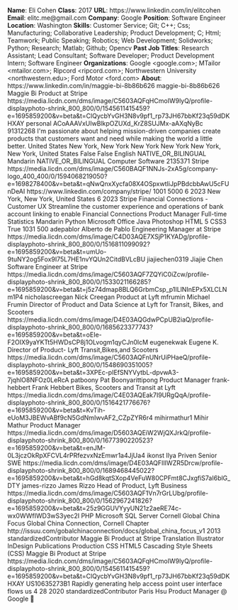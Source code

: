 **Name**: Eli Cohen
**Class**: 2017
**URL**: https://www\.linkedin\.com/in/elitcohen
**Email**: elitc\.me@gmail\.com
**Company**: Google
**Position**: Software Engineer
**Location**: Washington
**Skills**: Customer Service; Git; C\+\+; Css; Manufacturing; Collaborative Leadership; Product Development; C; Html; Teamwork; Public Speaking; Robotics; Web Development; Solidworks; Python; Research; Matlab; Github; Opencv
**Past Job Titles**: Research Assistant; Lead Consultant; Software Developer; Product Development Intern; Software Engineer
**Organizations**: Google <google\.com>; MTailor <mtailor\.com>; Ripcord <ripcord\.com>; Northwestern University <northwestern\.edu>; Ford Motor <ford\.com>
**About**: https://www\.linkedin\.com/in/maggie\-bi\-8b86b626 maggie\-bi\-8b86b626 Maggie Bi Product at Stripe https://media\.licdn\.com/dms/image/C5603AQFqHCmoIW9lyQ/profile\-displayphoto\-shrink\_800\_800/0/1545611415459?e=1695859200&v=beta&t=ClQycbYvGH3N8v9pf1\_rp73JH67bbKf23q59dDKHXAY personal ACoAAAVxUIwBlkpOZUXd\_KrZ8SUJMx\-aAXqNyBc 91312268 I'm passionate about helping mission\-driven companies create products that customers want and need while making the world a little better\. United States New York, New York New York New York New York, New York, United States False False English NATIVE\_OR\_BILINGUAL Mandarin NATIVE\_OR\_BILINGUAL Computer Software 2135371 Stripe https://media\.licdn\.com/dms/image/C560BAQF1NNJs\-2xA5g/company\-logo\_400\_400/0/1594068219050?e=1698278400&v=beta&t=qNwQnxXycfa08X4OSpxwtIiJpPBdcbbAwU5cFUnDeAI https://www\.linkedin\.com/company/stripe/ 1001 5000 6 2023 New York, New York, United States 6 2023 Stripe Financial Connections \- Customer UX Streamline the customer experience and operations of bank account linking to enable Financial Connections Product Manager Full\-time Statistics Mandarin Python Microsoft Office Java Photoshop HTML 5 CSS3 True 1031 500 adepablor Alberto de Pablo Engineering Manager at Stripe https://media\.licdn\.com/dms/image/C4D03AQE7XSjP1KYADg/profile\-displayphoto\-shrink\_800\_800/0/1516811099092?e=1695859200&v=beta&t=umUo\-9tuNY2og5Fox9I75L7HE1nvYQUn2CitdBVLcBU jiajiechen0319 Jiajie Chen Software Engineer at Stripe https://media\.licdn\.com/dms/image/C5603AQF7ZQYiC0iZcw/profile\-displayphoto\-shrink\_800\_800/0/1533021166285?e=1695859200&v=beta&t=j5z74dmap8BLQ6GrbmCsp\_p1ILlNInEPx5XLCLNm1P4 nicholascreegan Nick Creegan Product at Lyft mfrumin Michael Frumin Director of Product and Data Science at Lyft for Transit, Bikes, and Scooters https://media\.licdn\.com/dms/image/D4E03AQGdwPCpUB2iaQ/profile\-displayphoto\-shrink\_800\_800/0/1685623377743?e=1695859200&v=beta&t=oEIe\-F2OIX9yaYKTt5HWDsCP8j1OLvogm1qyCJn0lcM eugenekwak Eugene K\. Director of Product\- Lyft Transit,Bikes,and Scooters https://media\.licdn\.com/dms/image/C5603AQFnUNrUiPHaeQ/profile\-displayphoto\-shrink\_800\_800/0/1548690351005?e=1695859200&v=beta&t=3XPEc\-pIEfSNYVytbL\-dpvwA3\-7jqhlO8NFOz0LeRcA patboony Pat Boonyarittipong Product Manager frank\-hebbert Frank Hebbert Bikes, Scooters and Transit at Lyft https://media\.licdn\.com/dms/image/C4E03AQEak7I9URgQqA/profile\-displayphoto\-shrink\_800\_800/0/1516421776676?e=1695859200&v=beta&t=KvTih\-eUoM3JBEWvABf9cN5GdNmIwvAF2\_CZpZYR6r4 mihirmathur1 Mihir Mathur Product Manager https://media\.licdn\.com/dms/image/D5603AQEiW2WjQXJrkQ/profile\-displayphoto\-shrink\_800\_800/0/1677390220523?e=1695859200&v=beta&t=enJM\-0L3jczOkRpXFCVL4rPRfezvxNzEmwr1a4JjUa4 ikonst Ilya Priven Senior SWE https://media\.licdn\.com/dms/image/D4E03AQFIIIWZR5Drcw/profile\-displayphoto\-shrink\_800\_800/0/1689468445022?e=1695859200&v=beta&t=hGd8kqtSXop4VeFuW80CPFmt8CJxgfiS7aI6blG\_DTY james\-rizzo James Rizzo Head of Product, Lyft Business https://media\.licdn\.com/dms/image/C5603AQF1Vn7rGrLUbg/profile\-displayphoto\-shrink\_800\_800/0/1562967241826?e=1695859200&v=beta&t=25z9GGUVYyyUN21z2aeRE74c\-wx0WWfIWD3wS3yec2I PHP Microsoft SQL Server Cornell Global China Focus Global China Connection, Cornell Chapter http://issuu\.com/gobalchinaconnection/docs/global\_china\_focus\_v1 2013 standardizedContributor Maggie Bi Product at Stripe Translation Illustrator InDesign Publications Production CSS HTML5 Cascading Style Sheets \(CSS\) Maggie Bi Product at Stripe https://media\.licdn\.com/dms/image/C5603AQFqHCmoIW9lyQ/profile\-displayphoto\-shrink\_800\_800/0/1545611415459?e=1695859200&v=beta&t=ClQycbYvGH3N8v9pf1\_rp73JH67bbKf23q59dDKHXAY US10635273B1 Rapidly generating help access point user interface flows us 4 28 2020 standardizedContributor Paris Hsu Product Manager @ Google 🐼
